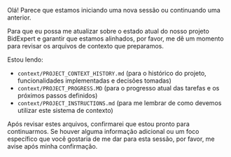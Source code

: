 
Olá! Parece que estamos iniciando uma nova sessão ou continuando uma anterior.

Para que eu possa me atualizar sobre o estado atual do nosso projeto BidExpert e garantir que estamos alinhados, por favor, me dê um momento para revisar os arquivos de contexto que preparamos.

Estou lendo:
*   `context/PROJECT_CONTEXT_HISTORY.md` (para o histórico do projeto, funcionalidades implementadas e decisões tomadas)
*   `context/PROJECT_PROGRESS.MD` (para o progresso atual das tarefas e os próximos passos definidos)
*   `context/PROJECT_INSTRUCTIONS.md` (para me lembrar de como devemos utilizar este sistema de contexto)

Após revisar estes arquivos, confirmarei que estou pronto para continuarmos. Se houver alguma informação adicional ou um foco específico que você gostaria de me dar para esta sessão, por favor, me avise após minha confirmação.
  
